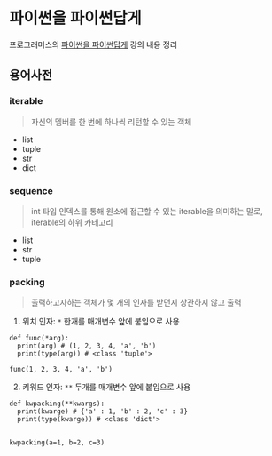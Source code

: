 # 파이썬을 파이썬답게
프로그래머스의 [파이썬을 파이썬답게](https://programmers.co.kr/learn/courses/4008) 강의 내용 정리

## 용어사전
### iterable
> 자신의 멤버를 한 번에 하나씩 리턴할 수 있는 객체
* list
* tuple
* str
* dict

### sequence
> int 타입 인덱스를 통해 원소에 접근할 수 있는 iterable을 의미하는 말로, iterable의 하위 카테고리
* list
* str
* tuple

### packing
> 출력하고자하는 객체가 몇 개의 인자를 받던지 상관하지 않고 출력

1) 위치 인자: ```*``` 한개를 매개변수 앞에 붙임으로 사용
```
def func(*arg):
  print(arg) # (1, 2, 3, 4, 'a', 'b')
  print(type(arg)) # <class 'tuple'>
  
func(1, 2, 3, 4, 'a', 'b')

```

2) 키워드 인자: ```**``` 두개를 매개변수 앞에 붙임으로 사용
```
def kwpacking(**kwargs):
  print(kwarge) # {'a' : 1, 'b' : 2, 'c' : 3}
  print(type(kwarge)) # <class 'dict'>
  
 
kwpacking(a=1, b=2, c=3)
```
